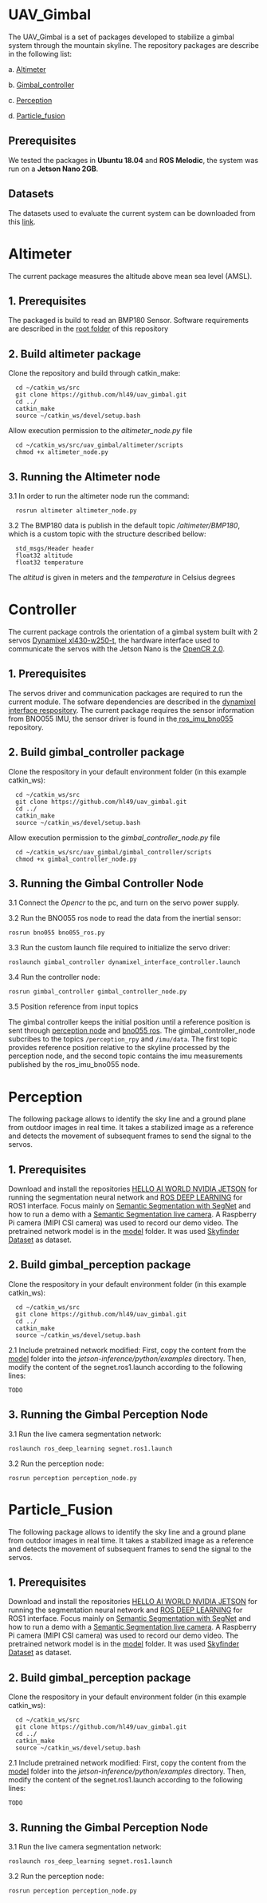 # UAV_Gimbal

The UAV_Gimbal is a set of packages developed to stabilize a gimbal system through the mountain skyline. The repository packages are describe in the following list:

a. [Altimeter](#altimeter)

b. [Gimbal_controller](#controller)

c. [Perception](#perception)

d. [Particle_fusion](#particle_fusion)

## Prerequisites
We tested the packages in **Ubuntu 18.04** and **ROS Melodic**, the system was run on a **Jetson Nano 2GB**.

## Datasets
The datasets used to evaluate the current system can be downloaded from this [link](https://peridot-sailor-9cd.notion.site/Hierarchical-Sampling-based-Particle-Filter-for-Visual-Inertial-Gimbal-in-the-Wild-Datasets-4c8f3a2d27e54ab0871d930571f365ee).

# Altimeter
The current package measures the altitude above mean sea level (AMSL).

## 1. Prerequisites
The packaged is build to read an BMP180 Sensor. Software requirements are described in the [root folder](README.md) of this repository

## 2. Build altimeter package
Clone the repository and build through catkin_make:

```
  cd ~/catkin_ws/src
  git clone https://github.com/hl49/uav_gimbal.git
  cd ../
  catkin_make
  source ~/catkin_ws/devel/setup.bash
```

Allow execution permission to the *altimeter_node.py* file
```
  cd ~/catkin_ws/src/uav_gimbal/altimeter/scripts
  chmod +x altimeter_node.py
```

## 3. Running the Altimeter node
3.1 In order to run the altimeter node run the command:
```
  rosrun altimeter altimeter_node.py
```

3.2 The BMP180 data is publish in the default topic */altimeter/BMP180*, which is a custom topic with the structure described bellow:
```
  std_msgs/Header header
  float32 altitude
  float32 temperature
```
The *altitud* is given in meters and the *temperature* in Celsius degrees

# Controller
The current package controls the orientation of a gimbal system built with 2 servos [Dynamixel xl430-w250-t](https://emanual.robotis.com/docs/en/dxl/x/xl430-w250/), the hardware interface used to communicate the servos with the Jetson Nano is the [OpenCR 2.0](https://emanual.robotis.com/docs/en/parts/controller/opencr10/).

## 1. Prerequisites
The servos driver and communication packages are required to run the current module. The sofware dependencies are described in the [dynamixel interface respository](https://github.com/csiro-robotics/dynamixel_interface).
The current package requires the sensor information from BNO055 IMU, the sensor driver is found in the[
ros_imu_bno055](https://github.com/BytesRobotics/bno055) repository.

## 2. Build gimbal_controller package
Clone the respository in your default environment folder (in this example catkin_ws):
```
  cd ~/catkin_ws/src
  git clone https://github.com/hl49/uav_gimbal.git
  cd ../
  catkin_make
  source ~/catkin_ws/devel/setup.bash
```

Allow execution permission to the *gimbal_controller_node.py* file
```
  cd ~/catkin_ws/src/uav_gimbal/gimbal_controller/scripts
  chmod +x gimbal_controller_node.py
```
## 3. Running the Gimbal Controller Node
3.1 Connect the *Opencr* to the pc, and turn on the servo power supply.

3.2 Run the BNO055 ros node to read the data from the inertial sensor:
```
rosrun bno055 bno055_ros.py
```
3.3 Run the custom launch file required to initialize the servo driver:
```
roslaunch gimbal_controller dynamixel_interface_controller.launch
```
3.4 Run the controller node:
```
rosrun gimbal_controller gimbal_controller_node.py
```
3.5 Position reference from input topics

The gimbal controller keeps the initial position until a reference position is sent through [perception node](../perception) and [bno055 ros](https://github.com/BytesRobotics/bno055). The gimbal_controller_node subcribes to the topics `/perception_rpy` and `/imu/data`. The first topic provides reference position relative to the skyline processed by the perception node, and the second topic contains the imu measurements published by the ros_imu_bno055 node.
 
# Perception
The following package allows to identify the sky line and a ground plane from outdoor images in real time. It takes a stabilized image as a reference and detects the movement of subsequent frames to send the signal to the servos.

## 1. Prerequisites
Download and install the repositories [HELLO AI WORLD NVIDIA JETSON](https://github.com/dusty-nv/jetson-inference) for running the segmentation neural network and [ROS DEEP LEARNING](https://github.com/dusty-nv/ros_deep_learning) for ROS1 interface. Focus mainly on [Semantic Segmentation with SegNet](https://github.com/dusty-nv/jetson-inference/blob/master/docs/segnet-console-2.md) and how to run a demo with a [Semantic Segmentation live camera](https://github.com/dusty-nv/jetson-inference/blob/master/docs/segnet-camera-2.md). A Raspberry Pi camera (MIPI CSI camera) was used to record our demo video.
The pretrained network model is in the [model](./model) folder. It was used [Skyfinder Dataset](https://cs.valdosta.edu/~rpmihail/skyfinder/) as dataset.

## 2. Build gimbal_perception package
Clone the respository in your default environment folder (in this example catkin_ws):
```
  cd ~/catkin_ws/src
  git clone https://github.com/hl49/uav_gimbal.git
  cd ../
  catkin_make
  source ~/catkin_ws/devel/setup.bash
```
2.1 Include pretrained network modified:
First, copy the content from the [model](./model) folder into the *jetson-inference/python/examples* directory. Then, modify the content of the segnet.ros1.launch according to the following lines:
```
TODO
```

## 3. Running the Gimbal Perception Node
3.1 Run the live camera segmentation network: 
```
roslaunch ros_deep_learning segnet.ros1.launch
```
3.2 Run the perception node:
```
rosrun perception perception_node.py
```

# Particle_Fusion
The following package allows to identify the sky line and a ground plane from outdoor images in real time. It takes a stabilized image as a reference and detects the movement of subsequent frames to send the signal to the servos.

## 1. Prerequisites
Download and install the repositories [HELLO AI WORLD NVIDIA JETSON](https://github.com/dusty-nv/jetson-inference) for running the segmentation neural network and [ROS DEEP LEARNING](https://github.com/dusty-nv/ros_deep_learning) for ROS1 interface. Focus mainly on [Semantic Segmentation with SegNet](https://github.com/dusty-nv/jetson-inference/blob/master/docs/segnet-console-2.md) and how to run a demo with a [Semantic Segmentation live camera](https://github.com/dusty-nv/jetson-inference/blob/master/docs/segnet-camera-2.md). A Raspberry Pi camera (MIPI CSI camera) was used to record our demo video.
The pretrained network model is in the [model](./model) folder. It was used [Skyfinder Dataset](https://cs.valdosta.edu/~rpmihail/skyfinder/) as dataset.

## 2. Build gimbal_perception package
Clone the respository in your default environment folder (in this example catkin_ws):
```
  cd ~/catkin_ws/src
  git clone https://github.com/hl49/uav_gimbal.git
  cd ../
  catkin_make
  source ~/catkin_ws/devel/setup.bash
```
2.1 Include pretrained network modified:
First, copy the content from the [model](./model) folder into the *jetson-inference/python/examples* directory. Then, modify the content of the segnet.ros1.launch according to the following lines:
```
TODO
```

## 3. Running the Gimbal Perception Node
3.1 Run the live camera segmentation network: 
```
roslaunch ros_deep_learning segnet.ros1.launch
```
3.2 Run the perception node:
```
rosrun perception perception_node.py
```

